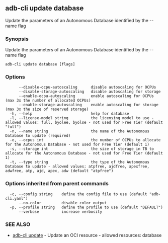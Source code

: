 ## adb-cli update database

Update the parameters of an Autonomous Database identified by the --name flag

### Synopsis

Update the parameters of an Autonomous Database identified by the --name flag

```
adb-cli update database [flags]
```

### Options

```
      --disable-ocpu-autoscaling      disable autoscaling for OCPUs
      --disable-storage-autoscaling   disable autoscaling for storage
      --enable-ocpu-autoscaling       enable autoscaling for OCPUs (max 3x the number of allocated OCPUs)
      --enable-storage-autoscaling    enable autoscaling for storage (max 3x the size of reserved storage)
  -h, --help                          help for database
  -l, --license-model string          the licensing model to use - allowed values: full, byolee, byolse - not used for Free Tier (default "full")
  -n, --name string                   the name of the Autonomous Database to update (required)
  -o, --ocpus int                     the number of OCPUs to allocate for the Autonomous Database - not used for Free Tier (default 1)
  -s, --storage int                   the size of storage in TB to allocate for the Autonomous Database - not used for Free Tier (default 1)
  -t, --type string                   the type of the Autonomous Database to update - allowed values: atpfree, ajdfree, apexfree, adwfree, atp, ajd, apex, adw (default "atpfree")
```

### Options inherited from parent commands

```
  -c, --config string    define the config file to use (default "adb-cli.yaml")
      --no-color         disable color output
  -p, --profile string   define the profile to use (default "DEFAULT")
      --verbose          increase verbosity
```

### SEE ALSO

* [adb-cli update](adb-cli_update.md)	 - Update an OCI resource - allowed resources: database

